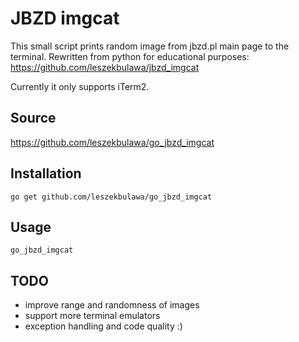 # JBZD imgcat
This small script prints random image from jbzd.pl main page to the terminal.
Rewritten from python for educational purposes: https://github.com/leszekbulawa/jbzd_imgcat

Currently it only supports iTerm2.

## Source
https://github.com/leszekbulawa/go_jbzd_imgcat

## Installation
`go get github.com/leszekbulawa/go_jbzd_imgcat`

## Usage
`go_jbzd_imgcat`

## TODO
- improve range and randomness of images
- support more terminal emulators
- exception handling and code quality :)
